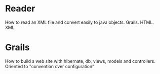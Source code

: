 Reader
======

How to read an XML file and convert easily to java objects. Grails. HTML. XML


Grails
=====
How to build a web site with hibernate, db, views, models and controllers.
Oriented to "convention over configuration"

